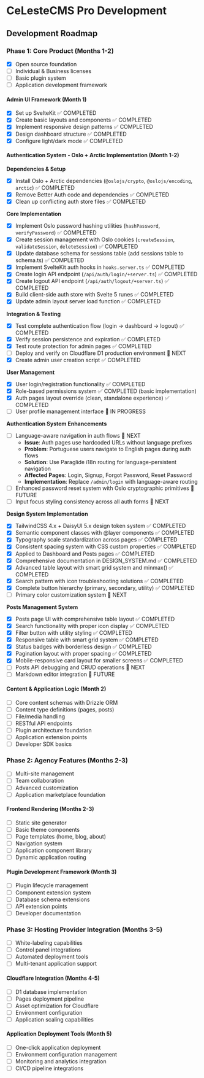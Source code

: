 # CeLesteCMS Pro Development

## Development Roadmap

### Phase 1: Core Product (Months 1-2)
- [x] Open source foundation
- [ ] Individual & Business licenses
- [ ] Basic plugin system
- [ ] Application development framework

#### Admin UI Framework (Month 1)
- [x] Set up SvelteKit ✅ COMPLETED
- [x] Create basic layouts and components ✅ COMPLETED
- [x] Implement responsive design patterns ✅ COMPLETED
- [x] Design dashboard structure ✅ COMPLETED
- [x] Configure light/dark mode ✅ COMPLETED

#### Authentication System - Oslo + Arctic Implementation (Month 1-2)

**Dependencies & Setup**
- [x] Install Oslo + Arctic dependencies (`@oslojs/crypto`, `@oslojs/encoding`, `arctic`) ✅ COMPLETED
- [x] Remove Better Auth code and dependencies ✅ COMPLETED
- [x] Clean up conflicting auth store files ✅ COMPLETED

**Core Implementation**
- [x] Implement Oslo password hashing utilities (`hashPassword`, `verifyPassword`) ✅ COMPLETED
- [x] Create session management with Oslo cookies (`createSession`, `validateSession`, `deleteSession`) ✅ COMPLETED
- [x] Update database schema for sessions table (add sessions table to schema.ts) ✅ COMPLETED
- [x] Implement SvelteKit auth hooks in `hooks.server.ts` ✅ COMPLETED
- [x] Create login API endpoint (`/api/auth/login/+server.ts`) ✅ COMPLETED
- [x] Create logout API endpoint (`/api/auth/logout/+server.ts`) ✅ COMPLETED
- [x] Build client-side auth store with Svelte 5 runes ✅ COMPLETED
- [x] Update admin layout server load function ✅ COMPLETED

**Integration & Testing**
- [x] Test complete authentication flow (login → dashboard → logout) ✅ COMPLETED
- [x] Verify session persistence and expiration ✅ COMPLETED
- [x] Test route protection for admin pages ✅ COMPLETED
- [ ] Deploy and verify on Cloudflare D1 production environment 🔄 NEXT
- [x] Create admin user creation script ✅ COMPLETED

**User Management**
- [x] User login/registration functionality ✅ COMPLETED
- [x] Role-based permissions system ✅ COMPLETED (basic implementation)
- [x] Auth pages layout override (clean, standalone experience) ✅ COMPLETED
- [ ] User profile management interface 🔄 IN PROGRESS

**Authentication System Enhancements**
- [ ] Language-aware navigation in auth flows 🔄 NEXT
  - **Issue**: Auth pages use hardcoded URLs without language prefixes
  - **Problem**: Portuguese users navigate to English pages during auth flows  
  - **Solution**: Use Paraglide i18n routing for language-persistent navigation
  - **Affected Pages**: Login, Signup, Forgot Password, Reset Password
  - **Implementation**: Replace `/admin/login` with language-aware routing
- [ ] Enhanced password reset system with Oslo cryptographic primitives 🔄 FUTURE
- [ ] Input focus styling consistency across all auth forms 🔄 NEXT

**Design System Implementation** 
- [x] TailwindCSS 4.x + DaisyUI 5.x design token system ✅ COMPLETED
- [x] Semantic component classes with @layer components ✅ COMPLETED
- [x] Typography scale standardization across pages ✅ COMPLETED
- [x] Consistent spacing system with CSS custom properties ✅ COMPLETED
- [x] Applied to Dashboard and Posts pages ✅ COMPLETED
- [x] Comprehensive documentation in DESIGN_SYSTEM.md ✅ COMPLETED
- [x] Advanced table layout with smart grid system and minmax() ✅ COMPLETED
- [x] Search pattern with icon troubleshooting solutions ✅ COMPLETED
- [x] Complete button hierarchy (primary, secondary, utility) ✅ COMPLETED
- [ ] Primary color customization system 🔄 NEXT

**Posts Management System**
- [x] Posts page UI with comprehensive table layout ✅ COMPLETED
- [x] Search functionality with proper icon display ✅ COMPLETED
- [x] Filter button with utility styling ✅ COMPLETED
- [x] Responsive table with smart grid system ✅ COMPLETED
- [x] Status badges with borderless design ✅ COMPLETED
- [x] Pagination layout with proper spacing ✅ COMPLETED
- [x] Mobile-responsive card layout for smaller screens ✅ COMPLETED
- [ ] Posts API debugging and CRUD operations 🔄 NEXT
- [ ] Markdown editor integration 🔄 FUTURE

#### Content & Application Logic (Month 2)
- [ ] Core content schemas with Drizzle ORM
- [ ] Content type definitions (pages, posts)
- [ ] File/media handling
- [ ] RESTful API endpoints
- [ ] Plugin architecture foundation
- [ ] Application extension points
- [ ] Developer SDK basics

### Phase 2: Agency Features (Months 2-3)
- [ ] Multi-site management
- [ ] Team collaboration
- [ ] Advanced customization
- [ ] Application marketplace foundation

#### Frontend Rendering (Months 2-3)
- [ ] Static site generator
- [ ] Basic theme components
- [ ] Page templates (home, blog, about)
- [ ] Navigation system
- [ ] Application component library
- [ ] Dynamic application routing

#### Plugin Development Framework (Month 3)
- [ ] Plugin lifecycle management
- [ ] Component extension system
- [ ] Database schema extensions
- [ ] API extension points
- [ ] Developer documentation

### Phase 3: Hosting Provider Integration (Months 3-5)
- [ ] White-labeling capabilities
- [ ] Control panel integrations
- [ ] Automated deployment tools
- [ ] Multi-tenant application support

#### Cloudflare Integration (Months 4-5)
- [ ] D1 database implementation
- [ ] Pages deployment pipeline
- [ ] Asset optimization for Cloudflare
- [ ] Environment configuration
- [ ] Application scaling capabilities

#### Application Deployment Tools (Month 5)
- [ ] One-click application deployment
- [ ] Environment configuration management
- [ ] Monitoring and analytics integration
- [ ] CI/CD pipeline integrations

